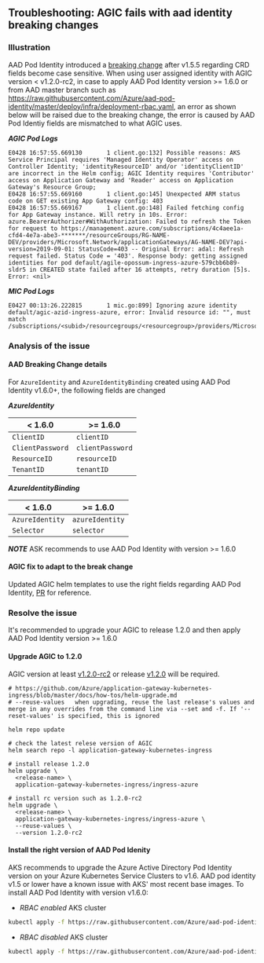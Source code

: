 ## Troubleshooting: AGIC fails with aad identity breaking changes

### Illustration
AAD Pod Identity introduced a [breaking change](https://github.com/Azure/aad-pod-identity/tree/v1.6.0#v160-breaking-change) after v1.5.5 regarding CRD fields become case sensitive.
When using user assigned identity with AGIC version < v1.2.0-rc2, in case to apply AAD Pod Identity version >= 1.6.0 or from AAD master branch such as https://raw.githubusercontent.com/Azure/aad-pod-identity/master/deploy/infra/deployment-rbac.yaml, an error as shown below will be raised due to the breaking change, the error is caused by AAD Pod Identiy fields are mismatched to what AGIC uses.

***AGIC Pod Logs***
```
E0428 16:57:55.669130       1 client.go:132] Possible reasons: AKS Service Principal requires 'Managed Identity Operator' access on Controller Identity; 'identityResourceID' and/or 'identityClientID' are incorrect in the Helm config; AGIC Identity requires 'Contributor' access on Application Gateway and 'Reader' access on Application Gateway's Resource Group;
E0428 16:57:55.669160       1 client.go:145] Unexpected ARM status code on GET existing App Gateway config: 403
E0428 16:57:55.669167       1 client.go:148] Failed fetching config for App Gateway instance. Will retry in 10s. Error: azure.BearerAuthorizer#WithAuthorization: Failed to refresh the Token for request to https://management.azure.com/subscriptions/4c4aee1a-cfd4-4e7a-abe3-*******/resourceGroups/RG-NAME-DEV/providers/Microsoft.Network/applicationGateways/AG-NAME-DEV?api-version=2019-09-01: StatusCode=403 -- Original Error: adal: Refresh request failed. Status Code = '403'. Response body: getting assigned identities for pod default/agile-opossum-ingress-azure-579cbb6b89-sldr5 in CREATED state failed after 16 attempts, retry duration [5]s. Error: <nil>
```

***MIC Pod Logs***
```
E0427 00:13:26.222815       1 mic.go:899] Ignoring azure identity default/agic-azid-ingress-azure, error: Invalid resource id: "", must match /subscriptions/<subid>/resourcegroups/<resourcegroup>/providers/Microsoft.ManagedIdentity/userAssignedIdentities/<name>
```

### Analysis of the issue
#### AAD Breaking Change details
For `AzureIdentity` and `AzureIdentityBinding` created using AAD Pod Identity v1.6.0+, the following fields are changed

 ***AzureIdentity***

| < 1.6.0          | >= 1.6.0         |
|------------------|------------------|
| `ClientID`       | `clientID`       |
| `ClientPassword` | `clientPassword` |
| `ResourceID`     | `resourceID`     |
| `TenantID`       | `tenantID`       |

***AzureIdentityBinding***

| < 1.6.0         | >= 1.6.0        |
|-----------------|-----------------|
| `AzureIdentity` | `azureIdentity` |
| `Selector`      | `selector`      |

***NOTE*** ASK recommends to use AAD Pod Identity with version >= 1.6.0

#### AGIC fix to adapt to the break change
Updated AGIC helm templates to use the right fields regarding AAD Pod Identity, [PR](https://github.com/Azure/application-gateway-kubernetes-ingress/pull/825/files) for reference.


### Resolve the issue
It's recommended to upgrade your AGIC to release 1.2.0 and then apply AAD Pod Identity version >= 1.6.0
#### Upgrade AGIC to 1.2.0
AGIC version at least [v1.2.0-rc2](https://github.com/Azure/application-gateway-kubernetes-ingress/blob/master/CHANGELOG/CHANGELOG-1.2.md#v120-rc2) or release [v1.2.0](https://github.com/Azure/application-gateway-kubernetes-ingress/releases/tag/1.2.0) will be required.

```
# https://github.com/Azure/application-gateway-kubernetes-ingress/blob/master/docs/how-tos/helm-upgrade.md
# --reuse-values   when upgrading, reuse the last release's values and merge in any overrides from the command line via --set and -f. If '--reset-values' is specified, this is ignored

helm repo update

# check the latest relese version of AGIC
helm search repo -l application-gateway-kubernetes-ingress

# install release 1.2.0
helm upgrade \
  <release-name> \
  application-gateway-kubernetes-ingress/ingress-azure

# install rc version such as 1.2.0-rc2 
helm upgrade \
  <release-name> \
  application-gateway-kubernetes-ingress/ingress-azure \
  --reuse-values \
  --version 1.2.0-rc2
```

#### Install the right version of AAD Pod Idenity
AKS recommends to upgrade the Azure Active Directory Pod Identity version on your Azure Kubernetes Service Clusters to v1.6. AAD pod identity v1.5 or lower have a known issue with AKS' most recent base images. 
To install AAD Pod Identity with version v1.6.0:

- *RBAC enabled* AKS cluster

```bash
kubectl apply -f https://raw.githubusercontent.com/Azure/aad-pod-identity/v1.6.0/deploy/infra/deployment-rbac.yaml
```

- *RBAC disabled* AKS cluster

```bash
kubectl apply -f https://raw.githubusercontent.com/Azure/aad-pod-identity/v1.6.0/deploy/infra/deployment.yaml
```
